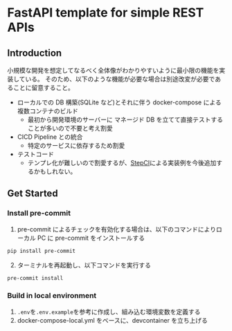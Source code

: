 # FastAPI template for simple REST APIs

## Introduction

小規模な開発を想定してなるべく全体像がわかりやすいように最小限の機能を実装している。
そのため、以下のような機能が必要な場合は別途改変が必要であることに留意すること。

- ローカルでの DB 構築(SQLite など)とそれに伴う docker-compose による複数コンテナのビルド
  - 最初から開発環境のサーバーに マネージド DB を立てて直接テストすることが多いので不要と考え割愛
- CICD Pipeline との統合
  - 特定のサービスに依存するため割愛
- テストコード
  - テンプレ化が難しいので割愛するが、[StepCI](https://docs.stepci.com/integration/fastapi.html)による実装例を今後追加するかもしれない。

## Get Started

### Install pre-commit

1. pre-commit によるチェックを有効化する場合は、以下のコマンドによりローカル PC に pre-commit をインストールする

```bash
pip install pre-commit
```

2. ターミナルを再起動し、以下コマンドを実行する

```bash
pre-commit install
```

### Build in local environment

1. `.env`を`.env.example`を参考に作成し、組み込む環境変数を定義する
2. docker-compose-local.yml をベースに、devcontainer を立ち上げる
